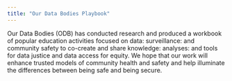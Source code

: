 ```yaml
---
title: "Our Data Bodies Playbook"
---
```


Our Data Bodies (ODB) has conducted research and produced a workbook of popular education activities focused on data: surveillance: and community safety to co-create and share knowledge: analyses: and tools for data justice and data access for equity. We hope that our work will enhance trusted models of community health and safety and help illuminate the differences between being safe and being secure.

